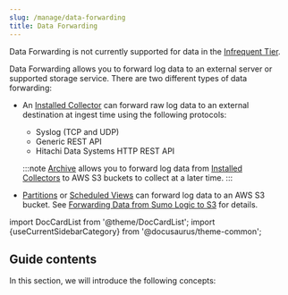 ```yaml
---
slug: /manage/data-forwarding
title: Data Forwarding
---
```



Data Forwarding is not currently supported for data in the [Infrequent Tier](../partitions-and-data-tiers/data-tiers.md).

Data Forwarding allows you to forward log data to an external server or supported storage service. There are two different types of data forwarding: 

* An [Installed Collector](../../send-data/installed-collectors/about.md) can forward raw log data to an external destination at ingest time using the following protocols:
    * Syslog (TCP and UDP)
    * Generic REST API
    * Hitachi Data Systems HTTP REST API

    :::note
    [Archive](../archive.md) allows you to forward log data from [Installed Collectors](../../send-data/installed-collectors/about.md) to AWS S3 buckets to collect at a later time.
    :::

* [Partitions](../partitions-and-data-tiers/about-partitions.md) or [Scheduled Views](/docs/manage/scheduled-views) can forward log data to an AWS S3 bucket. See [Forwarding Data from Sumo Logic to S3](data-forwarding-to-s3.md) for details.  

import DocCardList from '@theme/DocCardList';
import {useCurrentSidebarCategory} from '@docusaurus/theme-common';

## Guide contents

In this section, we will introduce the following concepts:

<DocCardList items={useCurrentSidebarCategory().items}/>
